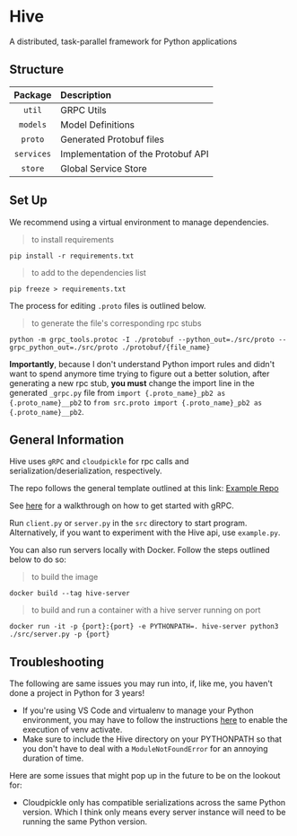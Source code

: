 # Hive
A distributed, task-parallel framework for Python applications

## Structure

|Package|Description|
|:--:|:--|
|`util`|GRPC Utils|
|`models`|Model Definitions|
|`proto`|Generated Protobuf files|
|`services`|Implementation of the Protobuf API|
|`store`|Global Service Store|

## Set Up
We recommend using a virtual environment to manage dependencies.

> to install requirements

```shell
pip install -r requirements.txt
```

> to add to the dependencies list

```shell
pip freeze > requirements.txt
```

The process for editing `.proto` files is outlined below.

> to generate the file's corresponding rpc stubs

```shell
python -m grpc_tools.protoc -I ./protobuf --python_out=./src/proto --grpc_python_out=./src/proto ./protobuf/{file_name}
```

**Importantly**, because I don't understand Python import rules and didn't want to spend anymore time trying to figure out a better solution, after generating a new rpc stub, **you must** change the import line in the generated `_grpc.py` file from `import {.proto_name}_pb2 as {.proto_name}__pb2` to `from src.proto import {.proto_name}_pb2 as {.proto_name}__pb2`.

## General Information
Hive uses `gRPC` and `cloudpickle` for rpc calls and serialization/deserialization, respectively.

The repo follows the general template outlined at this link: [Example Repo](https://github.com/chryb/python-grpc-server-template)

See [here](https://grpc.io/docs/languages/python/quickstart/) for a walkthrough on how to get started with gRPC.

Run `client.py` or `server.py` in the `src` directory to start program. Alternatively, if you want to experiment with the Hive api, use `example.py`.

You can also run servers locally with Docker. Follow the steps outlined below to do so:

> to build the image

```shell
docker build --tag hive-server
```

> to build and run a container with a hive server running on port

```shell
docker run -it -p {port}:{port} -e PYTHONPATH=. hive-server python3 ./src/server.py -p {port}
```

## Troubleshooting
The following are same issues you may run into, if, like me, you haven't done a project in Python for 3 years!
* If you're using VS Code and virtualenv to manage your Python environment, you may have to follow the instructions [here](https://stackoverflow.com/questions/56199111/visual-studio-code-cmd-error-cannot-be-loaded-because-running-scripts-is-disabl/67420296#67420296) to enable the execution of venv activate.
* Make sure to include the Hive directory on your PYTHONPATH so that you don't have to deal with a `ModuleNotFoundError` for an annoying duration of time.

Here are some issues that might pop up in the future to be on the lookout for:
* Cloudpickle only has compatible serializations across the same Python version. Which I think only means every server instance will need to be running the same Python version.